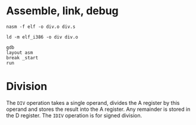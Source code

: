 # Assemble, link, debug

```
nasm -f elf -o div.o div.s

ld -m elf_i386 -o div div.o

gdb
layout asm
break _start
run
```


# Division

The `DIV` operation takes a single operand, divides the A register by this operand and stores the result into the A register. Any remainder is stored in the D register. The `IDIV` operation is for signed division.